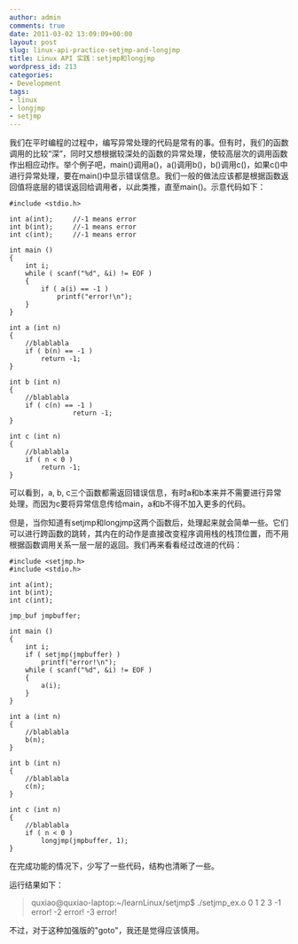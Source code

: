 ```yaml
---
author: admin
comments: true
date: 2011-03-02 13:09:09+00:00
layout: post
slug: linux-api-practice-setjmp-and-longjmp
title: Linux API 实践：setjmp和longjmp
wordpress_id: 213
categories:
- Development
tags:
- linux
- longjmp
- setjmp
---
```


我们在平时编程的过程中，编写异常处理的代码是常有的事。但有时，我们的函数调用的比较“深”，同时又想根据较深处的函数的异常处理，使较高层次的调用函数作出相应动作。举个例子吧，main()调用a()，a()调用b()，b()调用c()，如果c()中进行异常处理，要在main()中显示错误信息。我们一般的做法应该都是根据函数返回值将底层的错误返回给调用者，以此类推，直至main()。示意代码如下：

    
    #include <stdio.h>
    
    int a(int);		//-1 means error
    int b(int);		//-1 means error
    int c(int);		//-1 means error
    
    int main ()
    {
    	int i;
    	while ( scanf("%d", &i) != EOF )
    	{
    		if ( a(i) == -1 )
    			printf("error!\n");
    	}
    }
    
    int a (int n)
    {
    	//blablabla
    	if ( b(n) == -1 )
    		return -1;
    }
    
    int b (int n)
    {
    	//blablabla
    	if ( c(n) == -1 )
                    return -1;
    }
    
    int c (int n)
    {
    	//blablabla
    	if ( n < 0 )
    		return -1;
    }


可以看到，a, b, c三个函数都需返回错误信息，有时a和b本来并不需要进行异常处理，而因为c要将异常信息传给main，a和b不得不加入更多的代码。

但是，当你知道有setjmp和longjmp这两个函数后，处理起来就会简单一些。它们可以进行跨函数的跳转，其内在的动作是直接改变程序调用栈的栈顶位置，而不用根据函数调用关系一层一层的返回。我们再来看看经过改进的代码：

    
    #include <setjmp.h>
    #include <stdio.h>
    
    int a(int);
    int b(int);
    int c(int);
    
    jmp_buf jmpbuffer;
    
    int main ()
    {
    	int i;
    	if ( setjmp(jmpbuffer) )
    		printf("error!\n");
    	while ( scanf("%d", &i) != EOF )
    	{
    		a(i);
    	}
    }
    
    int a (int n)
    {
    	//blablabla
    	b(n);
    }
    
    int b (int n)
    {
    	//blablabla
    	c(n);
    }
    
    int c (int n)
    {
    	//blablabla
    	if ( n < 0 )
    		longjmp(jmpbuffer, 1);
    }


在完成功能的情况下，少写了一些代码，结构也清晰了一些。

运行结果如下：


> quxiao@quxiao-laptop:~/learnLinux/setjmp$ ./setjmp_ex.o
0
1
2
3
-1
error!
-2
error!
-3
error!


不过，对于这种加强版的"goto"，我还是觉得应该慎用。

